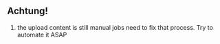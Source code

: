 ## Achtung!

1. the upload content is still manual jobs need to fix that process. Try to automate it ASAP